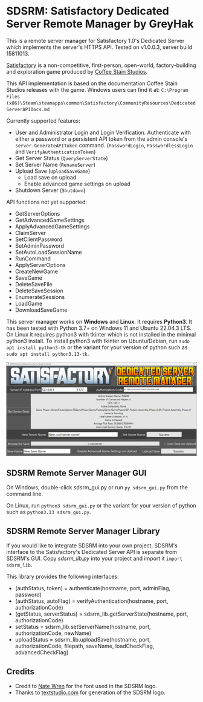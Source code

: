 # SDSRM: Satisfactory Dedicated Server Remote Manager by GreyHak

This is a remote server manager for Satisfactory 1.0's Dedicated Server which
implements the server's HTTPS API.
Tested on v1.0.0.3, server build 15811013.

[Satisfactory](https://www.satisfactorygame.com/) is a non-competitive,
first-person, open-world, factory-building and exploration game produced by
[Coffee Stain Studios](https://www.coffeestain.com/).

This API implementation is based on the documentation Coffee Stain Studios
releases with the game.  Windows users can find it at:
`C:\Program Files (x86)\Steam\steamapps\common\Satisfactory\CommunityResources\DedicatedServerAPIDocs.md`

Currently supported features:
 - User and Administrator Login and Login Verification.  Authenticate with
   either a password or a persistent API token from the admin console's
   `server.GenerateAPIToken` command.  (`PasswordLogin`, `PasswordlessLogin`
   and `VerifyAuthenticationToken`)
 - Get Server Status (`QueryServerState`)
 - Set Server Name (`RenameServer`)
 - Upload Save (`UploadSaveGame`)
   - Load save on upload
   - Enable advanced game settings on upload
 - Shutdown Server (`Shutdown`)

API functions not yet supported:
 - GetServerOptions
 - GetAdvancedGameSettings
 - ApplyAdvancedGameSettings
 - ClaimServer
 - SetClientPassword
 - SetAdminPassword
 - SetAutoLoadSessionName
 - RunCommand
 - ApplyServerOptions
 - CreateNewGame
 - SaveGame
 - DeleteSaveFile
 - DeleteSaveSession
 - EnumerateSessions
 - LoadGame
 - DownloadSaveGame

This server manager works on **Windows** and **Linux**.  It requires
**Python3**.  It has been tested with Python 3.7+ on Windows 11 and Ubuntu
22.04.3 LTS.  On Linux it requires python3 with tkinter which is not installed
in the minimal python3 install.  To install python3 with tkinter on
Ubuntu/Debian, run `sudo apt install python3-tk` or the variant for your
version of python such as `sudo apt install python3.13-tk`.

![Screenshot](screenshot.png)

## SDSRM Remote Server Manager GUI

On Windows, double-click sdsrm_gui.py or run `py sdsrm_gui.py` from the
command line.

On Linux, run `python3 sdsrm_gui.py` or the variant for your version of python
such as `python3.13 sdsrm_gui.py`.

## SDSRM Remote Server Manager Library

If you would like to integrate SDSRM into your own project, SDSRM's interface
to the Satisfactory's Dedicated Server API is separate from SDSRM's GUI.  Copy
*sdsrm_lib.py* into your project and import it `import sdsrm_lib`.

This library provides the following interfaces:
 - (authStatus, token) = authenticate(hostname, port, adminFlag, password)
 - (authStatus, autoFlag) = verifyAuthentication(hostname, port, authorizationCode)
 - (getStatus, serverStatus) = sdsrm_lib.getServerState(hostname, port, authorizationCode)
 - setStatus = sdsrm_lib.setServerName(hostname, port, authorizationCode, newName)
 - uploadStatus = sdsrm_lib.uploadSave(hostname, port, authorizationCode, filepath, saveName, loadCheckFlag, advancedCheckFlag)

## Credits
 - Credit to [Nate Wren](https://natewren.com/satisfontory/) for the font used
in the SDSRM logo.
 - Thanks to [textstudio.com](https://www.textstudio.com/logo/gradient-color-text-137)
for generation of the SDSRM logo.
